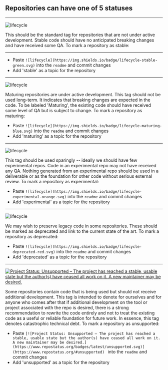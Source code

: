 ## Repositories can have one of 5 statuses

---------------------

![lifecycle](https://img.shields.io/badge/lifecycle-stable-green.svg)

This should be the standard tag for repositories that are not under active development. Stable code should have no anticipated breaking changes and have received some QA. To mark  a repository as stable:

---------------------

- Paste `![lifecycle](https://img.shields.io/badge/lifecycle-stable-green.svg)` into the `readme` and commit changes
- Add 'stable' as a topic for the repository

---------------------

![lifecycle](https://img.shields.io/badge/lifecycle-maturing-blue.svg)

Maturing repositories are under active development. This tag should not be used long-term. It indicates that breaking changes are expected in the code. To be labeled 'Maturing', the existing code should have received some level of QA but is subject to change. To mark  a repository as maturing:

- Paste `![lifecycle](https://img.shields.io/badge/lifecycle-maturing-blue.svg)` into the `readme` and commit changes
- Add 'maturing' as a topic for the repository

---------------------

![lifecycle](https://img.shields.io/badge/lifecycle-experimental-orange.svg)

This tag should be used sparingly -- ideally we should have few experimental repos. Code in an experimental repo may not have received any QA. Nothing generated from an experimental repo should be used in a deliverable or as the foundation for other code without serious external review. To mark  a repository as experimental:

- Paste `![lifecycle](https://img.shields.io/badge/lifecycle-experimental-orange.svg)` into the `readme` and commit changes
- Add 'experimental' as a topic for the repository

---------------------

![lifecycle](https://img.shields.io/badge/lifecycle-deprecated-red.svg)

We may wish to preserve legacy code in some repositories. These should be marked as deprecated and link to the current state of the art. To mark  a repository as deprecated:

- Paste `![lifecycle](https://img.shields.io/badge/lifecycle-deprecated-red.svg)` into the `readme` and commit changes
- Add 'deprecated' as a topic for the repository

---------------------

[![Project Status: Unsupported – The project has reached a stable, usable state but the author(s) have ceased all work on it. A new maintainer may be desired.](https://www.repostatus.org/badges/latest/unsupported.svg)](https://www.repostatus.org/#unsupported)

Some repositories contain code that is being used but should not receive additional development. This tag is intended to denote for ourselves and for anyone who comes after that if additional development on the tool or project associated with the repo is desired, there is a strong recommendation to rewrite the code entirely and not to treat the existing code as a useful or reliable foundation for future work. In essence, this tag denotes catastrophic technical debt. To mark  a repository as unsupported:

- Paste `[![Project Status: Unsupported – The project has reached a stable, usable state but the author(s) have ceased all work on it. A new maintainer may be desired.](https://www.repostatus.org/badges/latest/unsupported.svg)](https://www.repostatus.org/#unsupported)
` into the `readme` and commit changes
- Add 'unsupported' as a topic for the repository
